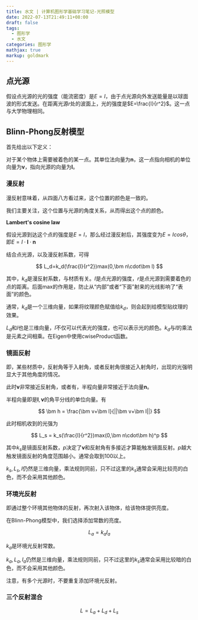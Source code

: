 ```yaml
---
title: 水文 | 计算机图形学基础学习笔记-光照模型
date: 2022-07-13T21:49:11+08:00
draft: false
tags:
  - 图形学
  - 水文
categories: 图形学
mathjax: true
markup: goldmark
---
```


## 点光源

假设点光源的光的强度（能流密度）是$E=I$，由于点光源向外发送能量是以球面波的形式发送。在距离光源$r$处的波面上，光的强度是$E=\frac{I}{r^2}$。这一点与大学物理相同。

## Blinn-Phong反射模型

首先给出以下定义：

对于某个物体上需要被着色的某一点。其单位法向量为$\bm n$，这一点指向相机的单位向量为$\bm v$，指向光源的向量为$\bm l$。

### 漫反射

漫反射意味着，从四面八方看过来，这个位置的颜色是一致的。

我们主要关注，这个位置与光源的角度关系，从而得出这个点的颜色。

**Lambert's cosine law**

假设光源到达这个点的强度是$E=I$，那么经过漫反射后，其强度变为$E=Icos\theta$，即$E=I\cdot\bm l\cdot\bm n$

结合点光源，以及漫反射系数，可得

$$
L_d=k_d(\frac{I}{r^2})max(0,\bm n\cdot\bm l)
$$

其中，$k_d$是漫反射系数，与材质有关。$I$是点光源的强度，$r$是点光源到需要着色的点的距离。后面max的作用是，防止从“内部”或者“下面”射来的光线影响了“表面”的颜色。

通常，$k_d$是一个三维向量，如果将纹理颜色赋值给$k_d$，则会起到给模型贴纹理的效果。

$L_d$和$I$也是三维向量，$I$不仅可以代表光的强度，也可以表示光的颜色。$k_d$与$I$的乘法是元素之间相乘。在Eigen中使用cwiseProduct函数。

### 镜面反射

即，某些材质中，反射角等于入射角，或者反射角很接近入射角时，出现的光强明显大于其他角度的情况。

此时$\bm v$非常接近反射角，或者有，半程向量非常接近于法向量$\bm n$。

半程向量即是$\bm l,\bm v$的角平分线的单位向量。有

$$
\bm h = \frac{\bm v+\bm l}{||\bm v+\bm l||}
$$

此时相机收到的光强为

$$
L_s = k_s(\frac{I}{r^2})max(0,\bm n\cdot\bm h)^p
$$

其中$k_s$是镜面反射系数，$p$决定了$\bm v$和反射角有多接近才算能触发镜面反射。$p$越大触发镜面反射的角度范围越小。通常会取到$100$以上。

$k_s,L_s,I$仍然是三维向量，乘法规则同前，只不过这里的$k_s$通常会采用比较亮的白色，而不会采用其他颜色。

### 环境光反射

即通过整个环境其他物体的反射，再次射入该物体，给该物体提供亮度。

在Blinn-Phong模型中，我们选择添加常数的亮度。

$$
L_a = k_aI_a
$$

$k_a$是环境光反射常数。

$k_a,L_a,I_a$仍然是三维向量，乘法规则同前，只不过这里的$k_s$通常会采用比较暗的白色，而不会采用其他颜色。

注意，有多个光源时，不要重复添加环境光反射。

### 三个反射混合

$$
L = L_a+L_d+L_s
$$


